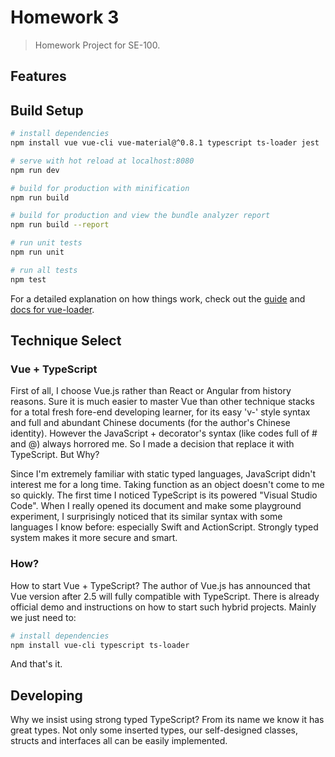 # Homework 3

> Homework Project for SE-100.

## Features


## Build Setup

``` bash
# install dependencies
npm install vue vue-cli vue-material@^0.8.1 typescript ts-loader jest

# serve with hot reload at localhost:8080
npm run dev

# build for production with minification
npm run build

# build for production and view the bundle analyzer report
npm run build --report

# run unit tests
npm run unit

# run all tests
npm test
```

For a detailed explanation on how things work, check out the [guide](http://vuejs-templates.github.io/webpack/) and [docs for vue-loader](http://vuejs.github.io/vue-loader).

## Technique Select

### Vue + TypeScript

First of all, I choose Vue.js rather than React or Angular from history reasons. Sure it is much easier to master Vue than other technique stacks for a total fresh fore-end developing learner,
for its easy 'v-' style syntax and full and abundant Chinese documents (for the author's Chinese identity). However the JavaScript + decorator's syntax (like codes full of # and @) always horrored me.
So I made a decision that replace it with TypeScript. But Why?

Since I'm extremely familiar with static typed languages, JavaScript didn't interest me for a long time. Taking function as an object doesn't come to me so quickly. The first time I noticed TypeScript is
its powered "Visual Studio Code". When I really opened its document and make some playground experiment, I surprisingly noticed that its similar syntax with some languages I know before:
especially Swift and ActionScript. Strongly typed system makes it more secure and smart.

### How?
How to start Vue + TypeScript? The author of Vue.js has announced that Vue version after 2.5 will fully compatible with TypeScript. There is already official demo and instructions on how to start such hybrid projects.
Mainly we just need to:

``` bash
# install dependencies
npm install vue-cli typescript ts-loader
```

And that's it.

## Developing
Why we insist using strong typed TypeScript? From its name we know it has great types. Not only some inserted types, our self-designed classes, structs and interfaces all can be easily implemented.
